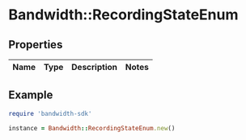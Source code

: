 # Bandwidth::RecordingStateEnum

## Properties

| Name | Type | Description | Notes |
| ---- | ---- | ----------- | ----- |

## Example

```ruby
require 'bandwidth-sdk'

instance = Bandwidth::RecordingStateEnum.new()
```

